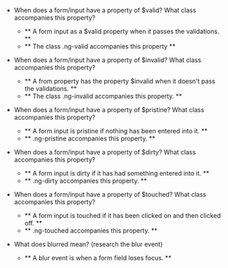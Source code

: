 * When does a form/input have a property of $valid? What class accompanies this property?
  * ** A form input as a $valid property when it passes the validations. **
  * ** The class .ng-valid accompanies this property **


* When does a form/input have a property of $invalid? What class accompanies this property?
  * ** A from property has the property $invalid when it doesn't pass the validations. **
  * ** The class .ng-invalid accompanies this property. **


* When does a form/input have a property of $pristine? What class accompanies this property?
  * ** A form input is pristine if nothing has been entered into it. **
  * ** .ng-pristine accompanies this property. **


* When does a form/input have a property of $dirty? What class accompanies this property?
  * ** A form input is dirty if it has had something entered into it. **
  * ** .ng-dirty accompanies this property. **


* When does a form/input have a property of $touched? What class accompanies this property?
  * ** A form input is touched if it has been clicked on and then clicked off. **
  * ** .ng-touched accompanies this property. **

* What does blurred mean? (research the blur event)
  * ** A blur event is when a form field loses focus. **
